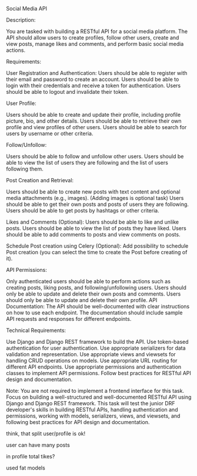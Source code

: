 Social Media API

Description:

You are tasked with building a RESTful API for a social media platform. The API should allow users to create profiles, follow other users, create and view posts, manage likes and comments, and perform basic social media actions.

Requirements:

User Registration and Authentication:
Users should be able to register with their email and password to create an account.
Users should be able to login with their credentials and receive a token for authentication.
Users should be able to logout and invalidate their token.

User Profile:

Users should be able to create and update their profile, including profile picture, bio, and other details.
Users should be able to retrieve their own profile and view profiles of other users.
Users should be able to search for users by username or other criteria.

Follow/Unfollow:

Users should be able to follow and unfollow other users.
Users should be able to view the list of users they are following and the list of users following them.

Post Creation and Retrieval:

Users should be able to create new posts with text content and optional media attachments (e.g., images). (Adding images is optional task)
Users should be able to get their own posts and posts of users they are following.
Users should be able to get posts by hashtags or other criteria.

Likes and Comments (Optional):
Users should be able to like and unlike posts. Users should be able to view the list of posts they have liked. Users should be able to add comments to posts and view comments on posts.

Schedule Post creation using Celery (Optional):
Add possibility to schedule Post creation (you can select the time to create the Post before creating of it).

API Permissions:

Only authenticated users should be able to perform actions such as creating posts, liking posts, and following/unfollowing users.
Users should only be able to update and delete their own posts and comments.
Users should only be able to update and delete their own profile.
API Documentation:
The API should be well-documented with clear instructions on how to use each endpoint.
The documentation should include sample API requests and responses for different endpoints.

Technical Requirements:

Use Django and Django REST framework to build the API.
Use token-based authentication for user authentication.
Use appropriate serializers for data validation and representation.
Use appropriate views and viewsets for handling CRUD operations on models.
Use appropriate URL routing for different API endpoints.
Use appropriate permissions and authentication classes to implement API permissions.
Follow best practices for RESTful API design and documentation.

Note: You are not required to implement a frontend interface for this task. Focus on building a well-structured and well-documented RESTful API using Django and Django REST framework. This task will test the junior DRF developer's skills in building RESTful APIs, handling authentication and permissions, working with models, serializers, views, and viewsets, and following best practices for API design and documentation.

think, that split user/profile is ok!

user can have many posts

in profile total tikes?

used fat models